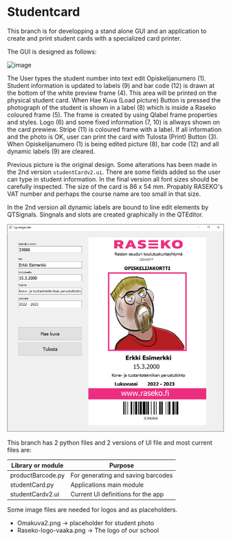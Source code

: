 # Studentcard

This branch is for developping a stand alone GUI and an application to create and print student cards with a specialized card printer.

The GUI is designed as follows:

![image](https://user-images.githubusercontent.com/24242044/163401203-7d13ca9d-44e3-44b7-8f20-f05d487c44e2.png)

The User types the student number into text edit Opiskelijanumero (1). Student information is updated to labels (9) and bar code (12) is drawn at the bottom of the white preview frame (4). This area will be printed on the physical student card. When Hae Kuva (Load picture) Button is pressed the photograph of the student is shown in a label (8) which is inside a Raseko coloured frame (5). The frame is created by using Qlabel frame properties and styles. Logo (6) and some fixed information (7, 10) is allways shown on the card prewiew. Stripe (11) is coloured frame with a label. If all information and the photo is OK, user can print the card with Tulosta (Print) Button (3). When Opiskelijanumero (1) is being edited picture (8), bar code (12) and all dynamic labels (9) are cleared.

Previous picture is the original design. Some alterations has been made in the 2nd version `studentCardv2.ui`. There are some fields added so the user can type in student information. In the final version all font sizes should be carefully inspected. The size of the card is 86 x 54 mm. Propably RASEKO's VAT number and perhaps the course name are too small in that size.

In the 2nd version all dynamic labels are bound to line edit elements by QTSignals. Singnals and slots are created graphically in the QTEditor.

![image](https://github.com/MikaVainio/VarastoGUI/blob/dev-studentcard/Opiskelijakorttisovellus.png)

This branch has 2 python files  and 2 versions of UI file and most current files are:

| Library or module | Purpose |
|---|---|
productBarcode.py | For generating and saving barcodes
studentCard.py | Applications main module
studentCardv2.ui | Current UI definitions for the app

Some image files are needed for logos and as placeholders.

* Omakuva2.png -> placeholder for student photo
* Raseko-logo-vaaka.png -> The logo of our school

